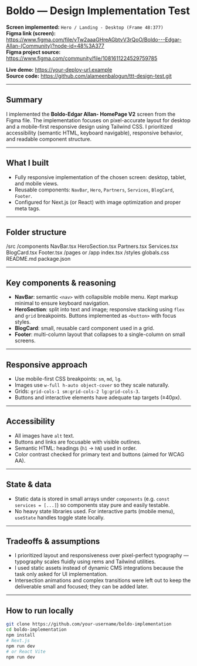 # Boldo — Design Implementation Test

**Screen implemented:** `Hero / Landing - Desktop (Frame 48:377)`  
**Figma link (screen):** https://www.figma.com/file/vTw2aaaGHreAGbtvV3rQoO/Boldo---Edgar-Allan-(Community)?node-id=48%3A377  
**Figma project source:** https://www.figma.com/community/file/1081611224529759785

**Live demo:** https://your-deploy-url.example  
**Source code:** https://github.com/alameenbalogun/ttt-design-test.git

---

## Summary

I implemented the **Boldo-Edgar Allan- HomePage V2** screen from the Figma file. The implementation focuses on pixel-accurate layout for desktop and a mobile-first responsive design using Tailwind CSS. I prioritized accessibility (semantic HTML, keyboard navigable), responsive behavior, and readable component structure.

---

## What I built

- Fully responsive implementation of the chosen screen: desktop, tablet, and mobile views.
- Reusable components: `NavBar`, `Hero`, `Partners`, `Services`, `BlogCard`, `Footer`.
- Configured for Next.js (or React) with image optimization and proper meta tags.

---

## Folder structure
/src
/components
NavBar.tsx
HeroSection.tsx
Partners.tsx
Services.tsx
BlogCard.tsx
Footer.tsx
/pages or /app
index.tsx
/styles
globals.css
README.md
package.json


---

## Key components & reasoning
- **NavBar**: semantic `<nav>` with collapsible mobile menu. Kept markup minimal to ensure keyboard navigation.
- **HeroSection**: split into text and image; responsive stacking using `flex` and `grid` breakpoints. Buttons implemented as `<button>` with focus styles.
- **BlogCard**: small, reusable card component used in a grid.
- **Footer**: multi-column layout that collapses to a single-column on small screens.

---

## Responsive approach
- Use mobile-first CSS breakpoints: `sm`, `md`, `lg`.
- Images use `w-full h-auto object-cover` so they scale naturally.
- Grids: `grid-cols-1 sm:grid-cols-2 lg:grid-cols-3`.
- Buttons and interactive elements have adequate tap targets (≥40px).

---

## Accessibility
- All images have `alt` text.
- Buttons and links are focusable with visible outlines.
- Semantic HTML: headings (`h1` → `hN`) used in order.
- Color contrast checked for primary text and buttons (aimed for WCAG AA).

---

## State & data
- Static data is stored in small arrays under `components` (e.g. `const services = [...]`) so components stay pure and easily testable.
- No heavy state libraries used. For interactive parts (mobile menu), `useState` handles toggle state locally.

---

## Tradeoffs & assumptions
- I prioritized layout and responsiveness over pixel-perfect typography — typography scales fluidly using rems and Tailwind utilities.
- I used static assets instead of dynamic CMS integrations because the task only asked for UI implementation.
- Intersection animations and complex transitions were left out to keep the deliverable small and focused; they can be added later.

---

## How to run locally
```bash
git clone https://github.com/your-username/boldo-implementation
cd boldo-implementation
npm install
# Next.js
npm run dev
# or React Vite
npm run dev
